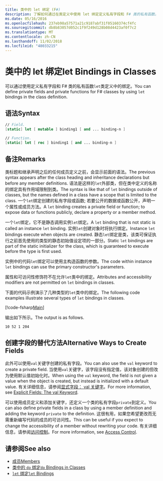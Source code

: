 ```yaml
---
title: 类中的 let 绑定 (F#)
description: 了解如何通过在类定义中使用 let 绑定定义私有字段和 F# 类的私有函数。
ms.date: 05/16/2016
ms.openlocfilehash: 237eb98a57571a21c9187abf31f05160374cf4fc
ms.sourcegitcommit: db8b83057d052c1f9f249d128b08d4423af0f7c2
ms.translationtype: MT
ms.contentlocale: zh-CN
ms.lasthandoff: 11/02/2018
ms.locfileid: "48033215"
---
```

# <a name="let-bindings-in-classes"></a><span data-ttu-id="ac5ff-103">类中的 let 绑定</span><span class="sxs-lookup"><span data-stu-id="ac5ff-103">let Bindings in Classes</span></span>

<span data-ttu-id="ac5ff-104">可以通过使用定义私有字段和 F# 类的私有函数`let`类定义中的绑定。</span><span class="sxs-lookup"><span data-stu-id="ac5ff-104">You can define private fields and private functions for F# classes by using `let` bindings in the class definition.</span></span>

## <a name="syntax"></a><span data-ttu-id="ac5ff-105">语法</span><span class="sxs-lookup"><span data-stu-id="ac5ff-105">Syntax</span></span>

```fsharp
// Field.
[static] let [ mutable ] binding1 [ and ... binding-n ]

// Function.
[static] let [ rec ] binding1 [ and ... binding-n ]
```

## <a name="remarks"></a><span data-ttu-id="ac5ff-106">备注</span><span class="sxs-lookup"><span data-stu-id="ac5ff-106">Remarks</span></span>

<span data-ttu-id="ac5ff-107">类标题和继承声明之后的任何成员定义之前，会显示前面的语法。</span><span class="sxs-lookup"><span data-stu-id="ac5ff-107">The previous syntax appears after the class heading and inheritance declarations but before any member definitions.</span></span> <span data-ttu-id="ac5ff-108">语法是这样的`let`外部类，但在类中定义的名称的绑定具有作用域限制到类。</span><span class="sxs-lookup"><span data-stu-id="ac5ff-108">The syntax is like that of `let` bindings outside of classes, but the names defined in a class have a scope that is limited to the class.</span></span> <span data-ttu-id="ac5ff-109">一个`let`绑定创建的私有字段或函数; 若要公开的数据或函数公开，声明一个属性或成员方法。</span><span class="sxs-lookup"><span data-stu-id="ac5ff-109">A `let` binding creates a private field or function; to expose data or functions publicly, declare a property or a member method.</span></span>

<span data-ttu-id="ac5ff-110">一个`let`绑定，它不是静态调用实例`let`绑定。</span><span class="sxs-lookup"><span data-stu-id="ac5ff-110">A `let` binding that is not static is called an instance `let` binding.</span></span> <span data-ttu-id="ac5ff-111">实例`let`创建对象时将执行绑定。</span><span class="sxs-lookup"><span data-stu-id="ac5ff-111">Instance `let` bindings execute when objects are created.</span></span> <span data-ttu-id="ac5ff-112">静态`let`绑定是类，该类可保证执行之前首先使用的类型的静态初始值设定项的一部分。</span><span class="sxs-lookup"><span data-stu-id="ac5ff-112">Static `let` bindings are part of the static initializer for the class, which is guaranteed to execute before the type is first used.</span></span>

<span data-ttu-id="ac5ff-113">实例中的代码`let`绑定可以使用主构造函数的参数。</span><span class="sxs-lookup"><span data-stu-id="ac5ff-113">The code within instance `let` bindings can use the primary constructor's parameters.</span></span>

<span data-ttu-id="ac5ff-114">属性和可访问性修饰符不在允许`let`类中的绑定。</span><span class="sxs-lookup"><span data-stu-id="ac5ff-114">Attributes and accessibility modifiers are not permitted on `let` bindings in classes.</span></span>

<span data-ttu-id="ac5ff-115">下面的代码示例演示了几种类型的`let`类中的绑定。</span><span class="sxs-lookup"><span data-stu-id="ac5ff-115">The following code examples illustrate several types of `let` bindings in classes.</span></span>

[!code-fsharp[Main](../../../../samples/snippets/fsharp/lang-ref-1/snippet3001.fs)]

<span data-ttu-id="ac5ff-116">输出如下所示。</span><span class="sxs-lookup"><span data-stu-id="ac5ff-116">The output is as follows.</span></span>

```
10 52 1 204
```

## <a name="alternative-ways-to-create-fields"></a><span data-ttu-id="ac5ff-117">创建字段的替代方法</span><span class="sxs-lookup"><span data-stu-id="ac5ff-117">Alternative Ways to Create Fields</span></span>

<span data-ttu-id="ac5ff-118">此外可以使用`val`关键字创建的私有字段。</span><span class="sxs-lookup"><span data-stu-id="ac5ff-118">You can also use the `val` keyword to create a private field.</span></span> <span data-ttu-id="ac5ff-119">当使用`val`关键字，该字段没有指定值，该对象创建的但改为使用默认值初始化时。</span><span class="sxs-lookup"><span data-stu-id="ac5ff-119">When using the `val` keyword, the field is not given a value when the object is created, but instead is initialized with a default value.</span></span> <span data-ttu-id="ac5ff-120">有关详细信息，请参阅[显式字段： val 关键字](explicit-fields-the-val-keyword.md)。</span><span class="sxs-lookup"><span data-stu-id="ac5ff-120">For more information, see [Explicit Fields: The val Keyword](explicit-fields-the-val-keyword.md).</span></span>

<span data-ttu-id="ac5ff-121">可以使用成员定义和添加关键字，还定义一个类的私有字段`private`到定义。</span><span class="sxs-lookup"><span data-stu-id="ac5ff-121">You can also define private fields in a class by using a member definition and adding the keyword `private` to the definition.</span></span> <span data-ttu-id="ac5ff-122">这很有用，如果您希望更改而无需重新编写代码的成员的可访问性。</span><span class="sxs-lookup"><span data-stu-id="ac5ff-122">This can be useful if you expect to change the accessibility of a member without rewriting your code.</span></span> <span data-ttu-id="ac5ff-123">有关详细信息，请参阅[访问控制](../access-control.md)。</span><span class="sxs-lookup"><span data-stu-id="ac5ff-123">For more information, see [Access Control](../access-control.md).</span></span>

## <a name="see-also"></a><span data-ttu-id="ac5ff-124">请参阅</span><span class="sxs-lookup"><span data-stu-id="ac5ff-124">See also</span></span>

- [<span data-ttu-id="ac5ff-125">成员</span><span class="sxs-lookup"><span data-stu-id="ac5ff-125">Members</span></span>](index.md)
- [<span data-ttu-id="ac5ff-126">类中的 `do` 绑定</span><span class="sxs-lookup"><span data-stu-id="ac5ff-126">`do` Bindings in Classes</span></span>](do-bindings-in-classes.md)
- [<span data-ttu-id="ac5ff-127">`let` 绑定</span><span class="sxs-lookup"><span data-stu-id="ac5ff-127">`let` Bindings</span></span>](../functions/let-bindings.md)
